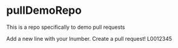 # pullDemoRepo
This is a repo specifically to demo pull requests

Add a new line with your lnumber. Create a pull request!
L0012345
